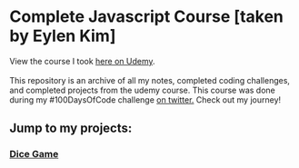 # Complete Javascript Course [taken by Eylen Kim]
View the course I took <a href="https://www.udemy.com/course/the-complete-javascript-course/" target="_blank">here on Udemy</a>.
<br><br>
This repository is an archive of all my notes, completed coding challenges, and completed projects from the udemy course. This course was done during my #100DaysOfCode challenge <a href="https://twitter.com/EylenAndTheCode" target="_blank">on twitter.</a> Check out my journey!

## Jump to my projects:
### <a href="https://eylenkim.github.io/complete-javascript-course/4-DOM-pig-game/starter/index.html" target="_blank">Dice Game</a>
